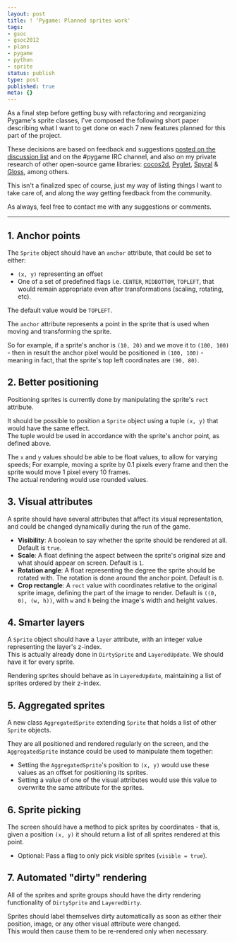```yaml
---
layout: post
title: ! 'Pygame: Planned sprites work'
tags:
- gsoc
- gsoc2012
- plans
- pygame
- python
- sprite
status: publish
type: post
published: true
meta: {}
---
```

As a final step before getting busy with refactoring and reorganizing Pygame's sprite classes, I've composed the following short paper describing what I want to get done on each 7 new features planned for this part of the project.

These decisions are based on feedback and suggestions [posted on the discussion list][1] and on the #pygame IRC channel, and also on my private research of other open-source game libraries: [cocos2d][2], [Pyglet][3], [Spyral][4] &amp; [Gloss][5], among others.

This isn't a finalized spec of course, just my way of listing things I want to take care of, and along the way getting feedback from the community.

As always, feel free to contact me with any suggestions or comments.

---

## 1. Anchor points

The `Sprite` object should have an `anchor` attribute, that could be set to either:

* `(x, y)` representing an offset
* One of a set of predefined flags i.e. `CENTER`, `MIDBOTTOM`, `TOPLEFT`, that would remain appropriate even after transformations (scaling, rotating, etc).

The default value would be `TOPLEFT`.

The `anchor` attribute represents a point in the sprite that is used when moving and transforming the sprite.

So for example, if a sprite's anchor is `(10, 20)` and we move it to `(100, 100)` - then in result the anchor pixel would be positioned in `(100, 100)` - meaning in fact, that the sprite's top left coordinates are `(90, 80)`.


## 2. Better positioning

Positioning sprites is currently done by manipulating the sprite's `rect` attribute.

It should be possible to position a `Sprite` object using a tuple `(x, y)` that would have the same effect.  
The tuple would be used in accordance with the sprite's anchor point, as defined above.

The `x` and `y` values should be able to be float values, to allow for varying speeds; For example, moving a sprite by 0.1 pixels every frame and then the sprite would move 1 pixel every 10 frames.  
The actual rendering would use rounded values.


## 3. Visual attributes

A sprite should have several attributes that affect its visual representation, and could be changed dynamically during the run of the game.

* **Visibility**: A boolean to say whether the sprite should be rendered at all. Default is `true`.
* **Scale**: A float defining the aspect between the sprite's original size and what should appear on screen. Default is `1`.
* **Rotation angle**: A float representing the degree the sprite should be rotated with. The rotation is done around the anchor point. Default is `0`.
* **Crop rectangle**: A `rect` value with coordinates relative to the original sprite image, defining the part of the image to render. Default is `((0, 0), (w, h))`, with `w` and `h` being the image's width and height values.

## 4. Smarter layers

A `Sprite` object should have a `layer` attribute, with an integer value representing the layer's z-index.  
This is actually already done in `DirtySprite` and `LayeredUpdate`. We should have it for every sprite.

Rendering sprites should behave as in `LayeredUpdate`, maintaining a list of sprites ordered by their z-index.

## 5. Aggregated sprites

A new class `AggregatedSprite` extending `Sprite` that holds a list of other `Sprite` objects.  

They are all positioned and rendered regularly on the screen, and the `AggregatedSprite` instance could be used to manipulate them together:

* Setting the `AggregatedSprite`'s position to `(x, y)` would use these values as an offset for positioning its sprites.
* Setting a value of one of the visual attributes would use this value to overwrite the same attribute for the sprites.

## 6. Sprite picking

The screen should have a method to pick sprites by coordinates - that is, given a position `(x, y)` it should return a list of all sprites rendered at this point.

* Optional: Pass a flag to only pick visible sprites (`visible = true`).

## 7. Automated "dirty" rendering

All of the sprites and sprite groups should have the dirty rendering functionality of `DirtySprite` and `LayeredDirty`.

Sprites should label themselves dirty automatically as soon as either their position, image, or any other visual attribute were changed.  
This would then cause them to be re-rendered only when necessary.


[1]: http://www.mail-archive.com/pygame-users@seul.org/msg16858.html
[2]: http://www.cocos2d-iphone.org/
[3]: http://www.pyglet.org/
[4]: http://www.eecis.udel.edu/~rdeaton/spyral/
[5]: http://www.pygame.org/project-Gloss-1155-.html

